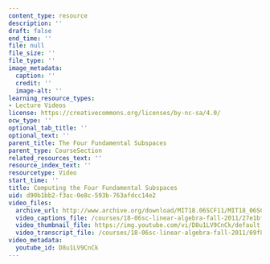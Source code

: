 ```yaml
---
content_type: resource
description: ''
draft: false
end_time: ''
file: null
file_size: ''
file_type: ''
image_metadata:
  caption: ''
  credit: ''
  image-alt: ''
learning_resource_types:
- Lecture Videos
license: https://creativecommons.org/licenses/by-nc-sa/4.0/
ocw_type: ''
optional_tab_title: ''
optional_text: ''
parent_title: The Four Fundamental Subspaces
parent_type: CourseSection
related_resources_text: ''
resource_index_text: ''
resourcetype: Video
start_time: ''
title: Computing the Four Fundamental Subspaces
uid: d90b1bb2-f3ac-0e8c-593b-763afdcc14e2
video_files:
  archive_url: http://www.archive.org/download/MIT18.06SCF11/MIT18_06SC_110526_B2_300k.mp4
  video_captions_file: /courses/18-06sc-linear-algebra-fall-2011/27e1bf89bb115c5dbed64a8f5ac1f4b0_D8u1LV9CnCk.vtt
  video_thumbnail_file: https://img.youtube.com/vi/D8u1LV9CnCk/default.jpg
  video_transcript_file: /courses/18-06sc-linear-algebra-fall-2011/69f8d92836fa1181356ea9d7f04fd816_D8u1LV9CnCk.pdf
video_metadata:
  youtube_id: D8u1LV9CnCk
---
```

